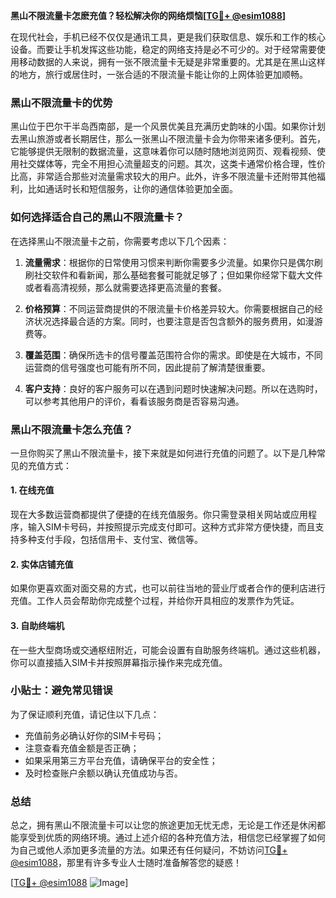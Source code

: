 **黑山不限流量卡怎麽充值？轻松解决你的网络烦恼[[TG💪+ @esim1088](https://t.me/s/esim1088)]**

在现代社会，手机已经不仅仅是通讯工具，更是我们获取信息、娱乐和工作的核心设备。而要让手机发挥这些功能，稳定的网络支持是必不可少的。对于经常需要使用移动数据的人来说，拥有一张不限流量卡无疑是非常重要的。尤其是在黑山这样的地方，旅行或居住时，一张合适的不限流量卡能让你的上网体验更加顺畅。

### 黑山不限流量卡的优势

黑山位于巴尔干半岛西南部，是一个风景优美且充满历史韵味的小国。如果你计划去黑山旅游或者长期居住，那么一张黑山不限流量卡会为你带来诸多便利。首先，它能够提供无限制的数据流量，这意味着你可以随时随地浏览网页、观看视频、使用社交媒体等，完全不用担心流量超支的问题。其次，这类卡通常价格合理，性价比高，非常适合那些对流量需求较大的用户。此外，许多不限流量卡还附带其他福利，比如通话时长和短信服务，让你的通信体验更加全面。

### 如何选择适合自己的黑山不限流量卡？

在选择黑山不限流量卡之前，你需要考虑以下几个因素：

1. **流量需求**：根据你的日常使用习惯来判断你需要多少流量。如果你只是偶尔刷刷社交软件和看新闻，那么基础套餐可能就足够了；但如果你经常下载大文件或者看高清视频，那么就需要选择更高流量的套餐。

2. **价格预算**：不同运营商提供的不限流量卡价格差异较大。你需要根据自己的经济状况选择最合适的方案。同时，也要注意是否包含额外的服务费用，如漫游费等。

3. **覆盖范围**：确保所选卡的信号覆盖范围符合你的需求。即使是在大城市，不同运营商的信号强度也可能有所不同，因此提前了解清楚很重要。

4. **客户支持**：良好的客户服务可以在遇到问题时快速解决问题。所以在选购时，可以参考其他用户的评价，看看该服务商是否容易沟通。

### 黑山不限流量卡怎么充值？

一旦你购买了黑山不限流量卡，接下来就是如何进行充值的问题了。以下是几种常见的充值方式：

#### 1. 在线充值
现在大多数运营商都提供了便捷的在线充值服务。你只需登录相关网站或应用程序，输入SIM卡号码，并按照提示完成支付即可。这种方式非常方便快捷，而且支持多种支付手段，包括信用卡、支付宝、微信等。

#### 2. 实体店铺充值
如果你更喜欢面对面交易的方式，也可以前往当地的营业厅或者合作的便利店进行充值。工作人员会帮助你完成整个过程，并给你开具相应的发票作为凭证。

#### 3. 自助终端机
在一些大型商场或交通枢纽附近，可能会设置有自助服务终端机。通过这些机器，你可以直接插入SIM卡并按照屏幕指示操作来完成充值。

### 小贴士：避免常见错误

为了保证顺利充值，请记住以下几点：
- 充值前务必确认好你的SIM卡号码；
- 注意查看充值金额是否正确；
- 如果采用第三方平台充值，请确保平台的安全性；
- 及时检查账户余额以确认充值成功与否。

### 总结

总之，拥有黑山不限流量卡可以让您的旅途更加无忧无虑，无论是工作还是休闲都能享受到优质的网络环境。通过上述介绍的各种充值方法，相信您已经掌握了如何为自己或他人添加更多流量的方法。如果还有任何疑问，不妨访问[TG💪+ @esim1088](https://t.me/s/esim1088)，那里有许多专业人士随时准备解答您的疑惑！

[[TG💪+ @esim1088](https://t.me/s/esim1088) ![Image](https://i.postimg.cc/4NQfJmqS/Snipaste-2025-05-13-00-14-12.png)]